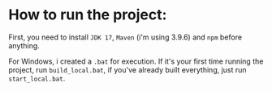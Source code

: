 # How to run the project:

First, you need to install `JDK 17`, `Maven` (i'm using 3.9.6) and `npm` before anything.

For Windows, i created a `.bat` for execution.
If it's your first time running the project, run `build_local.bat`, if you've already built everything, just run `start_local.bat`.
